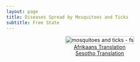 ```yaml
---
layout: page
title: Diseases Spread by Mosquitoes and Ticks
subtitle: Free State
---
```


<div style="display: flex; justify-content: center; width: 100%; max-width: 1200px; margin: 0 auto;">
    <a href="{{ site.baseurl }}/assets/img/comms/Dz_moz_ticks_FS_english.pdf" download>
        <img src="{{ site.baseurl }}/assets/img/comms/Dz_moz_ticks_FS.png" alt="mosquitoes and ticks - fs" style="width: 100%; max-width: 1000px; height: auto;">
    </a>
</div>

<div style="display: flex; justify-content: center;">
<a href="{{ site.baseurl }}/assets/img/comms/Dz_moz_ticks_FS_afrikaans.pdf" class="actionbtn" download>
      Afrikaans Translation
    </a>
</div>

<div style="display: flex; justify-content: center;">
<a href="{{ site.baseurl }}/assets/img/comms/Dz_moz_ticks_FS_sesotho.pdf" class="actionbtn" download>
      Sesotho Translation
    </a>
</div>
